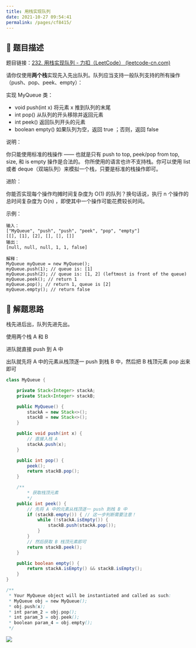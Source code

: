 ```yaml
---
title: 用栈实现队列
date: 2021-10-27 09:54:41
permalink: /pages/cf8415/
---
```


## 📃 题目描述

题目链接：[232. 用栈实现队列 - 力扣（LeetCode） (leetcode-cn.com)](https://leetcode-cn.com/problems/implement-queue-using-stacks/)

请你仅使用**两个栈**实现先入先出队列。队列应当支持一般队列支持的所有操作（push、pop、peek、empty）：

实现 MyQueue 类：

- void push(int x) 将元素 x 推到队列的末尾
- int pop() 从队列的开头移除并返回元素
- int peek() 返回队列开头的元素
- boolean empty() 如果队列为空，返回 true ；否则，返回 false


说明：

你只能使用标准的栈操作 —— 也就是只有 push to top, peek/pop from top, size, 和 is empty 操作是合法的。
你所使用的语言也许不支持栈。你可以使用 list 或者 deque（双端队列）来模拟一个栈，只要是标准的栈操作即可。


进阶：

你能否实现每个操作均摊时间复杂度为 O(1) 的队列？换句话说，执行 n 个操作的总时间复杂度为 O(n) ，即使其中一个操作可能花费较长时间。


示例：

```
输入：
["MyQueue", "push", "push", "peek", "pop", "empty"]
[[], [1], [2], [], [], []]
输出：
[null, null, null, 1, 1, false]

解释：
MyQueue myQueue = new MyQueue();
myQueue.push(1); // queue is: [1]
myQueue.push(2); // queue is: [1, 2] (leftmost is front of the queue)
myQueue.peek(); // return 1
myQueue.pop(); // return 1, queue is [2]
myQueue.empty(); // return false
```

## 🔔 解题思路

栈先进后出，队列先进先出。

使用两个栈 A 和 B

进队就直接 push 到 A 中

出队就先将 A 中的元素从栈顶逐一 push 到栈 B 中，然后把 B 栈顶元素 pop 出来即可


```java
class MyQueue {

    private Stack<Integer> stackA;
    private Stack<Integer> stackB;

    public MyQueue() {
        stackA = new Stack<>();
        stackB = new Stack<>();
    }

    public void push(int x) {
        // 直接入栈 A
        stackA.push(x);
    }

    public int pop() {
        peek();
        return stackB.pop();
    }

    /**
        * 获取栈顶元素
        */
    public int peek() {
        // 先将 A 中的元素从栈顶逐一 push 到栈 B 中
        if (stackB.empty()) { // 这一步判断需要注意！
            while (!stackA.isEmpty()) {
                stackB.push(stackA.pop());
            }
        }
        // 然后获取 B 栈顶元素即可
        return stackB.peek();
    }

    public boolean empty() {
        return stackA.isEmpty() && stackB.isEmpty();
    }
}

/**
 * Your MyQueue object will be instantiated and called as such:
 * MyQueue obj = new MyQueue();
 * obj.push(x);
 * int param_2 = obj.pop();
 * int param_3 = obj.peek();
 * boolean param_4 = obj.empty();
 */
```

![](https://gitee.com/veal98/images/raw/master/img/20211027100756.png)

